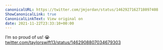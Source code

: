 ```yaml
---
canonicalURL: https://twitter.com/jmjordan/status/1462927162718097408
ShowCanonicalLink: true
CanonicalLinkText: View original on
date: 2021-11-22T23:33:10+00:00
---
```

I’m so proud of us! 😭 [twitter.com/taylorswift13/status/1462908807034679303](https://twitter.com/taylorswift13/status/1462908807034679303)